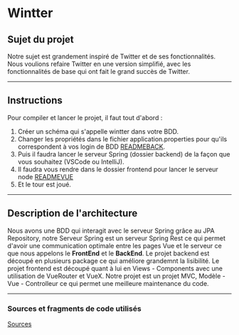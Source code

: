 # Wintter

## Sujet du projet

Notre sujet est grandement inspiré de Twitter et de ses fonctionnalités.
Nous voulions refaire Twitter en une version simplifié, avec les fonctionnalités de base qui ont fait le grand succès de Twitter.

---

## Instructions

Pour compiler et lancer le projet, il faut tout d'abord :

1. Créer un schéma qui s'appelle wintter dans votre BDD.
2. Changer les propriétés dans le fichier application.properties pour qu'ils correspondent à vos login de BDD [READMEBACK](backend/README.md).
3. Puis il faudra lancer le serveur Spring (dossier backend) de la façon que vous souhaitez (VSCode ou IntelliJ).
4. Il faudra vous rendre dans le dossier frontend pour lancer le serveur node [READMEVUE](frontend/README.md)
5. Et le tour est joué.

---

## Description de l'architecture

Nous avons une BDD qui interagit avec le serveur Spring grâce au JPA Repository, notre Serveur Spring est un serveur Spring Rest ce qui permet d'avoir une communication optimale entre les pages Vue et le serveur ce que nous appelons le **FrontEnd** et le **BackEnd**.
Le projet backend est découpé en plusieurs package ce qui améliore grandemnt la lisibilité.
Le projet frontend est découpé quant à lui en Views - Components avec une utilisation de VueRouter et VueX.
Notre projet est un projet MVC, Modèle - Vue - Controlleur ce qui permet une meilleure maintenance du code.

---

### Sources et fragments de code utilisés

[Sources](Sources.html)
